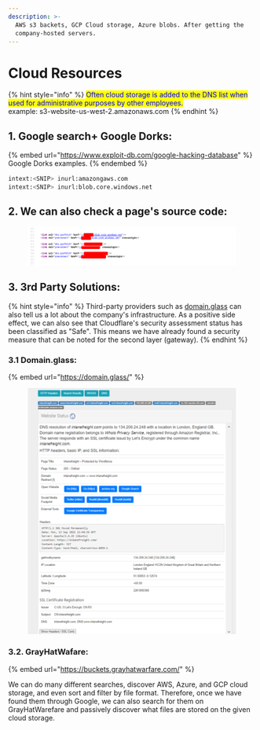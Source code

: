 ```yaml
---
description: >-
  AWS s3 backets, GCP Cloud storage, Azure blobs. After getting the
  company-hosted servers.
---
```


# Cloud Resources

{% hint style="info" %}
<mark style="color:blue;">Often cloud storage is added to the DNS list when used for administrative purposes by other employees.</mark>\
&#x20;         example: s3-website-us-west-2.amazonaws.com
{% endhint %}

## 1. Google search+ Google Dorks:

{% embed url="https://www.exploit-db.com/google-hacking-database" %}
Google Dorks examples.
{% endembed %}

```bash
intext:<SNIP> inurl:amazongaws.com
intext:<SNIP> inurl:blob.core.windows.net
```

## 2. We can also check a page's source code:

<figure><img src="../../../.gitbook/assets/image (2).png" alt=""><figcaption></figcaption></figure>

## 3. 3rd Party Solutions:

{% hint style="info" %}
Third-party providers such as [domain.glass](https://domain.glass/) can also tell us a lot about the company's infrastructure. As a positive side effect, we can also see that Cloudflare's security assessment status has been classified as "Safe". This means we have already found a security measure that can be noted for the second layer (gateway).
{% endhint %}

### 3.1 Domain.glass:

{% embed url="https://domain.glass/" %}

<figure><img src="../../../.gitbook/assets/image (2) (1).png" alt=""><figcaption></figcaption></figure>

### 3.2. GrayHatWafare:

{% embed url="https://buckets.grayhatwarfare.com/" %}

We can do many different searches, discover AWS, Azure, and GCP cloud storage, and even sort and filter by file format. Therefore, once we have found them through Google, we can also search for them on GrayHatWarefare and passively discover what files are stored on the given cloud storage.
